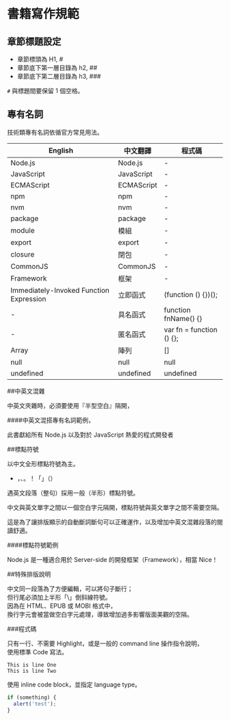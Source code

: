 # 書籍寫作規範

## 章節標題設定

 * 章節標頭為 H1, #
 * 章節底下第一層目錄為 h2, ##
 * 章節底下第二層目錄為 h3, ###

`#` 與標題間要保留 1 個空格。

## 專有名詞

技術類專有名詞依循官方常見用法。

| English | 中文翻譯 | 程式碼 |
| --- | --- | --- |
| Node.js | Node.js | - |
| JavaScript | JavaScript| - |
| ECMAScript | ECMAScript| - |
| npm | npm | - |
| nvm | nvm | - |
| package | package | - |
| module | 模組 | - |
| export | export | - |
| closure | 閉包 | - |
| CommonJS | CommonJS | - |
| Framework | 框架 | - |
| Immediately-Invoked Function Expression | 立即函式 | (function () {})(); |
| - | 具名函式 | function fnName() {} |
| - | 匿名函式 | var fn = function () {}; |
| Array | 陣列 | [] |
| null | null | null |
| undefined | undefined | undefined |

##中英文混雜

中英文夾雜時，必須要使用『半型空白』隔開，

####中英文混搭專有名詞範例，

  此書獻給所有 Node.js 以及對於 JavaScript 熱愛的程式開發者


##標點符號

以中文全形標點符號為主。

  * ，、。！「」（）

遇英文段落（整句）採用一般（半形）標點符號。

中文與英文單字之間以一個空白字元隔開，標點符號與英文單字之間不需要空隔。

這是為了讓排版顯示的自動斷詞斷句可以正確運作，以及增加中英文混雜段落的閱讀舒適。

####標點符號範例

  Node.js 是一種適合用於 Server-side 的開發框架（Framework），相當 Nice！

##特殊排版說明

中文同一段落為了方便編輯，可以將句子斷行；\
但行尾必須加上半形「\」倒斜線符號。\
因為在 HTML、EPUB 或 MOBI 格式中，\
換行字元會被當做空白字元處理，導致增加過多影響版面美觀的空隔。

###程式碼

只有一行、不需要 Highlight，或是一般的 command line 操作指令說明，\
使用標準 Code 寫法。

```
This is line One
This is line Two
```

使用 inline code block，並指定 language type。

```javascript
if (something) {
  alert('test');
}
```
